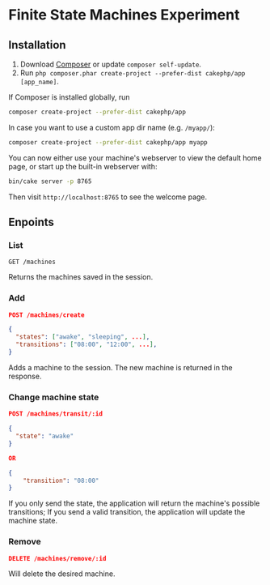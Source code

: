 # Finite State Machines Experiment

## Installation

1. Download [Composer](https://getcomposer.org/doc/00-intro.md) or update `composer self-update`.
2. Run `php composer.phar create-project --prefer-dist cakephp/app [app_name]`.

If Composer is installed globally, run

```bash
composer create-project --prefer-dist cakephp/app
```

In case you want to use a custom app dir name (e.g. `/myapp/`):

```bash
composer create-project --prefer-dist cakephp/app myapp
```

You can now either use your machine's webserver to view the default home page, or start
up the built-in webserver with:

```bash
bin/cake server -p 8765
```

Then visit `http://localhost:8765` to see the welcome page.

## Enpoints

### List
```
GET /machines
```

Returns the machines saved in the session.

### Add
```json
POST /machines/create

{
  "states": ["awake", "sleeping", ...],
  "transitions": ["08:00", "12:00", ...],
}
```

Adds a machine to the session. The new machine is returned in the response.

### Change machine state
```json
POST /machines/transit/:id

{
  "state": "awake"
}

OR

{
    "transition": "08:00"
}
```

If you only send the state, the application will return the machine's possible transitions;
If you send a valid transition, the application will update the machine state.

### Remove
```json
DELETE /machines/remove/:id
```

Will delete the desired machine.

